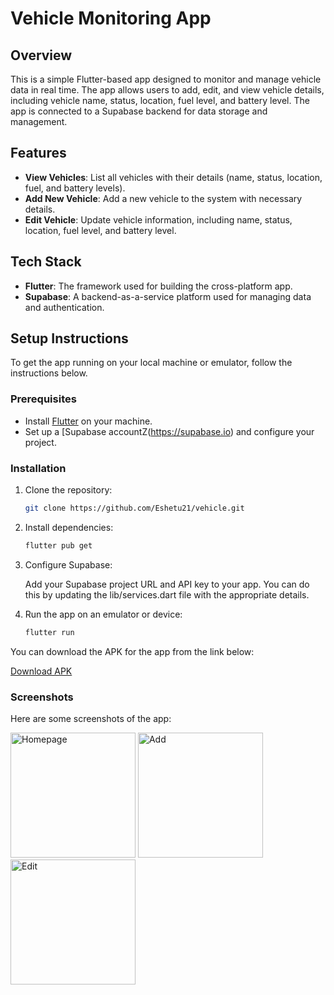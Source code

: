 # Vehicle Monitoring App

## Overview

This is a simple Flutter-based app designed to monitor and manage vehicle data in real time. The app allows users to add, edit, and view vehicle details, including vehicle name, status, location, fuel level, and battery level. The app is connected to a Supabase backend for data storage and management.

## Features

- **View Vehicles**: List all vehicles with their details (name, status, location, fuel, and battery levels).
- **Add New Vehicle**: Add a new vehicle to the system with necessary details.
- **Edit Vehicle**: Update vehicle information, including name, status, location, fuel level, and battery level.

## Tech Stack

- **Flutter**: The framework used for building the cross-platform app.
- **Supabase**: A backend-as-a-service platform used for managing data and authentication.

## Setup Instructions

To get the app running on your local machine or emulator, follow the instructions below.

### Prerequisites

- Install [Flutter](https://flutter.dev/docs/get-started/install) on your machine.
- Set up a [Supabase accountZ(https://supabase.io) and configure your project.

### Installation

1. Clone the repository:

   ```bash
   git clone https://github.com/Eshetu21/vehicle.git
   
2. Install dependencies:

   ```bash
   flutter pub get

3. Configure Supabase:
   
   Add your Supabase project URL and API key to your app. You can do this by updating the lib/services.dart file with the appropriate details.

5. Run the app on an emulator or device:

   ```bash
   flutter run

You can download the APK for the app from the link below:

[Download APK](https://drive.google.com/file/d/1nlh2YvKluZeKBuzBClEDbsoXTEIvTu5D/view?usp=drive_link)

### Screenshots
Here are some screenshots of the app: 
<p>
  <img src="screenshot/home.jpg" alt="Homepage" width="200"/>
  <img src="screenshot/add.jpg" alt="Add" width="200"/>
  <img src="screenshot/edit.jpg" alt="Edit" width="200"/>
</p>
   
